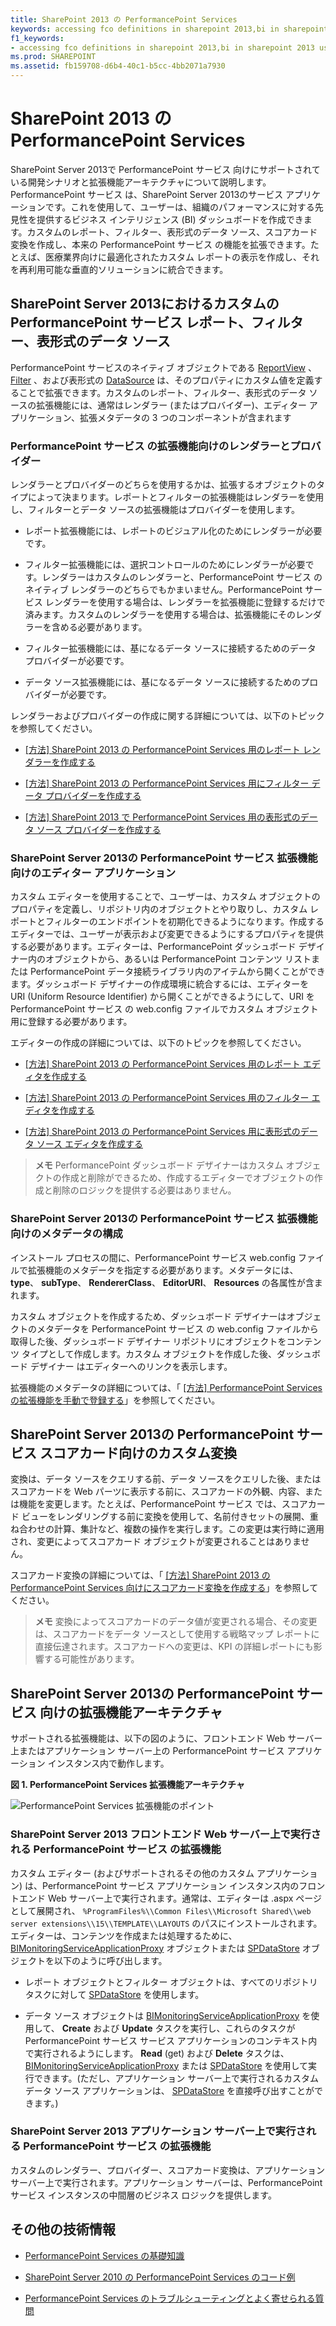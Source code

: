 ```yaml
---
title: SharePoint 2013 の PerformancePoint Services
keywords: accessing fco definitions in sharepoint 2013,bi in sharepoint 2013 using performancepoint services,business intelligence in sharepoint 2013,business intelligence using performancepoint services in sharepoint 2013,create scorecard transforms using performancepoint in sharepoint 2013,custom filter control in sharepoint 2013,custom performancepoint extensions,customize performancepoint in sharepoint,data source creation in sharepoint 2013,dlls used for performancepoint development,extending performancepoint services for sharepoint,fcos in sharepoint performancepoint,filter creation in sharepoint 2013,filters as fcos in pps performancepoint,getting started with performancepoint services,integration of performancepoint services in sharepoint,performancepoint assemblies used in development,performancepoint custom data sources,performancepoint custom filters,performancepoint custom reports,performancepoint custom scorecard transforms,performancepoint development scenarios,performancepoint services development,performancepoint services development scenarios,performancepoint services programming,performancepoint services sdk,pps custom dashboards in sharepoint 2013,pps development,pps programming,pps sdk,report creation in sharepoint 2013,report renderer in sharepoint 2013,SharePoint 2013 service application PerformancePoint
f1_keywords:
- accessing fco definitions in sharepoint 2013,bi in sharepoint 2013 using performancepoint services,business intelligence in sharepoint 2013,business intelligence using performancepoint services in sharepoint 2013,create scorecard transforms using performancepoint in sharepoint 2013,custom filter control in sharepoint 2013,custom performancepoint extensions,customize performancepoint in sharepoint,data source creation in sharepoint 2013,dlls used for performancepoint development,extending performancepoint services for sharepoint,fcos in sharepoint performancepoint,filter creation in sharepoint 2013,filters as fcos in pps performancepoint,getting started with performancepoint services,integration of performancepoint services in sharepoint,performancepoint assemblies used in development,performancepoint custom data sources,performancepoint custom filters,performancepoint custom reports,performancepoint custom scorecard transforms,performancepoint development scenarios,performancepoint services development,performancepoint services development scenarios,performancepoint services programming,performancepoint services sdk,pps custom dashboards in sharepoint 2013,pps development,pps programming,pps sdk,report creation in sharepoint 2013,report renderer in sharepoint 2013,SharePoint 2013 service application PerformancePoint
ms.prod: SHAREPOINT
ms.assetid: fb159708-d6b4-40c1-b5cc-4bb2071a7930
---
```



# SharePoint 2013 の PerformancePoint Services
SharePoint Server 2013で PerformancePoint サービス 向けにサポートされている開発シナリオと拡張機能アーキテクチャについて説明します。
PerformancePoint サービス は、SharePoint Server 2013のサービス アプリケーションです。これを使用して、ユーザーは、組織のパフォーマンスに対する先見性を提供するビジネス インテリジェンス (BI) ダッシュボードを作成できます。カスタムのレポート、フィルター、表形式のデータ ソース、スコアカード変換を作成し、本来の PerformancePoint サービス の機能を拡張できます。たとえば、医療業界向けに最適化されたカスタム レポートの表示を作成し、それを再利用可能な垂直的ソリューションに統合できます。
  
    
    


## SharePoint Server 2013におけるカスタムの PerformancePoint サービス レポート、フィルター、表形式のデータ ソース
<a name="bkmk_CreateCustomObjects"> </a>

PerformancePoint サービスのネイティブ オブジェクトである  [ReportView](https://msdn.microsoft.com/library/Microsoft.PerformancePoint.Scorecards.ReportView.aspx) 、 [Filter](https://msdn.microsoft.com/library/Microsoft.PerformancePoint.Scorecards.Filter.aspx) 、および表形式の [DataSource](https://msdn.microsoft.com/library/Microsoft.PerformancePoint.Scorecards.DataSource.aspx) は、そのプロパティにカスタム値を定義することで拡張できます。カスタムのレポート、フィルター、表形式のデータ ソースの拡張機能には、通常はレンダラー (またはプロバイダー)、エディター アプリケーション、拡張メタデータの 3 つのコンポーネントが含まれます
  
    
    

### PerformancePoint サービス の拡張機能向けのレンダラーとプロバイダー

レンダラーとプロバイダーのどちらを使用するかは、拡張するオブジェクトのタイプによって決まります。レポートとフィルターの拡張機能はレンダラーを使用し、フィルターとデータ ソースの拡張機能はプロバイダーを使用します。
  
    
    

- レポート拡張機能には、レポートのビジュアル化のためにレンダラーが必要です。 
    
  
- フィルター拡張機能には、選択コントロールのためにレンダラーが必要です。レンダラーはカスタムのレンダラーと、PerformancePoint サービス のネイティブ レンダラーのどちらでもかまいません。PerformancePoint サービス レンダラーを使用する場合は、レンダラーを拡張機能に登録するだけで済みます。カスタムのレンダラーを使用する場合は、拡張機能にそのレンダラーを含める必要があります。
    
  
- フィルター拡張機能には、基になるデータ ソースに接続するためのデータ プロバイダーが必要です。
    
  
- データ ソース拡張機能には、基になるデータ ソースに接続するためのプロバイダーが必要です。
    
  
レンダラーおよびプロバイダーの作成に関する詳細については、以下のトピックを参照してください。
  
    
    

-  [[方法] SharePoint 2013 の PerformancePoint Services 用のレポート レンダラーを作成する](how-to-create-report-renderers-for-performancepoint-services-in-sharepoint-2013.md)
    
  
-  [[方法] SharePoint 2013 の PerformancePoint Services 用にフィルター データ プロバイダーを作成する](how-to-create-filter-data-providers-for-performancepoint-services-in-sharepoint.md)
    
  
-  [[方法] SharePoint 2013 で PerformancePoint Services 用の表形式のデータ ソース プロバイダーを作成する](how-to-create-tabular-data-source-providers-for-performancepoint-services-in-sha.md)
    
  

### SharePoint Server 2013の PerformancePoint サービス 拡張機能向けのエディター アプリケーション

カスタム エディターを使用することで、ユーザーは、カスタム オブジェクトのプロパティを定義し、リポジトリ内のオブジェクトとやり取りし、カスタム レポートとフィルターのエンドポイントを初期化できるようになります。作成するエディターでは、ユーザーが表示および変更できるようにするプロパティを提供する必要があります。エディターは、PerformancePoint ダッシュボード デザイナー内のオブジェクトから、あるいは PerformancePoint コンテンツ リストまたは PerformancePoint データ接続ライブラリ内のアイテムから開くことができます。ダッシュボード デザイナーの作成環境に統合するには、エディターを URI (Uniform Resource Identifier) から開くことができるようにして、URI を PerformancePoint サービス の web.config ファイルでカスタム オブジェクト用に登録する必要があります。
  
    
    
エディターの作成の詳細については、以下のトピックを参照してください。
  
    
    

-  [[方法] SharePoint 2013 の PerformancePoint Services 用のレポート エディタを作成する](how-to-create-report-editors-for-performancepoint-services-in-sharepoint-2013.md)
    
  
-  [[方法] SharePoint 2013 の PerformancePoint Services 用のフィルター エディタを作成する](how-to-create-filter-editors-for-performancepoint-services-in-sharepoint-2013.md)
    
  
-  [[方法] SharePoint 2013 の PerformancePoint Services 用に表形式のデータ ソース エディタを作成する](how-to-create-tabular-data-source-editors-for-performancepoint-services-in-share.md)
    
  

> **メモ**
> PerformancePoint ダッシュボード デザイナーはカスタム オブジェクトの作成と削除ができるため、作成するエディターでオブジェクトの作成と削除のロジックを提供する必要はありません。 
  
    
    


### SharePoint Server 2013の PerformancePoint サービス 拡張機能向けのメタデータの構成

インストール プロセスの間に、PerformancePoint サービス web.config ファイルで拡張機能のメタデータを指定する必要があります。メタデータには、 **type**、 **subType**、 **RendererClass**、 **EditorURI**、 **Resources** の各属性が含まれます。
  
    
    
カスタム オブジェクトを作成するため、ダッシュボード デザイナーはオブジェクトのメタデータを PerformancePoint サービス の web.config ファイルから取得した後、ダッシュボード デザイナー リポジトリにオブジェクトをコンテンツ タイプとして作成します。カスタム オブジェクトを作成した後、ダッシュボード デザイナー はエディターへのリンクを表示します。
  
    
    
拡張機能のメタデータの詳細については、「 [[方法] PerformancePoint Services の拡張機能を手動で登録する](http://msdn.microsoft.com/library/3aa6d340-4b05-46b3-9648-2b6e18e04e09%28Office.15%29.aspx)」を参照してください。
  
    
    

## SharePoint Server 2013の PerformancePoint サービス スコアカード向けのカスタム変換
<a name="bkmk_CreateCustomObjects"> </a>

変換は、データ ソースをクエリする前、データ ソースをクエリした後、またはスコアカードを Web パーツに表示する前に、スコアカードの外観、内容、または機能を変更します。たとえば、PerformancePoint サービス では、スコアカード ビューをレンダリングする前に変換を使用して、名前付きセットの展開、重ね合わせの計算、集計など、複数の操作を実行します。この変更は実行時に適用され、変更によってスコアカード オブジェクトが変更されることはありません。
  
    
    
スコアカード変換の詳細については、「 [[方法] SharePoint 2013 の PerformancePoint Services 向けにスコアカード変換を作成する](how-to-create-scorecard-transforms-for-performancepoint-services-in-sharepoint-2.md)」を参照してください。
  
    
    

> **メモ**
> 変換によってスコアカードのデータ値が変更される場合、その変更は、スコアカードをデータ ソースとして使用する戦略マップ レポートに直接伝達されます。スコアカードへの変更は、KPI の詳細レポートにも影響する可能性があります。 
  
    
    


## SharePoint Server 2013の PerformancePoint サービス 向けの拡張機能アーキテクチャ
<a name="bkmk_PerfPointArch"> </a>

サポートされる拡張機能は、以下の図のように、フロントエンド Web サーバー上またはアプリケーション サーバー上の PerformancePoint サービス アプリケーション インスタンス内で動作します。
  
    
    

**図 1. PerformancePoint Services 拡張機能アーキテクチャ**

  
    
    

  
    
    
![PerformancePoint Services 拡張機能のポイント](images/SPS14_PerfPoint_ArchOverview.gif)
  
    
    

### SharePoint Server 2013 フロントエンド Web サーバー上で実行される PerformancePoint サービス の拡張機能

カスタム エディター (およびサポートされるその他のカスタム アプリケーション) は、PerformancePoint サービス アプリケーション インスタンス内のフロントエンド Web サーバー上で実行されます。通常は、エディターは .aspx ページとして展開され、 `%ProgramFiles%\\Common Files\\Microsoft Shared\\web server extensions\\15\\TEMPLATE\\LAYOUTS` のパスにインストールされます。エディターは、コンテンツを作成または処理するために、 [BIMonitoringServiceApplicationProxy](https://msdn.microsoft.com/library/Microsoft.PerformancePoint.Scorecards.BIMonitoringServiceApplicationProxy.aspx) オブジェクトまたは [SPDataStore](https://msdn.microsoft.com/library/Microsoft.PerformancePoint.Scorecards.Store.SPDataStore.aspx) オブジェクトを以下のように呼び出します。
  
    
    

- レポート オブジェクトとフィルター オブジェクトは、すべてのリポジトリ タスクに対して  [SPDataStore](https://msdn.microsoft.com/library/Microsoft.PerformancePoint.Scorecards.Store.SPDataStore.aspx) を使用します。
    
  
- データ ソース オブジェクトは  [BIMonitoringServiceApplicationProxy](https://msdn.microsoft.com/library/Microsoft.PerformancePoint.Scorecards.BIMonitoringServiceApplicationProxy.aspx) を使用して、 **Create** および **Update** タスクを実行し、これらのタスクが PerformancePoint サービス サービス アプリケーションのコンテキスト内で実行されるようにします。 **Read** (get) および **Delete** タスクは、 [BIMonitoringServiceApplicationProxy](https://msdn.microsoft.com/library/Microsoft.PerformancePoint.Scorecards.BIMonitoringServiceApplicationProxy.aspx) または [SPDataStore](https://msdn.microsoft.com/library/Microsoft.PerformancePoint.Scorecards.Store.SPDataStore.aspx) を使用して実行できます。(ただし、アプリケーション サーバー上で実行されるカスタム データ ソース アプリケーションは、 [SPDataStore](https://msdn.microsoft.com/library/Microsoft.PerformancePoint.Scorecards.Store.SPDataStore.aspx) を直接呼び出すことができます。)
    
  

### SharePoint Server 2013 アプリケーション サーバー上で実行される PerformancePoint サービス の拡張機能

カスタムのレンダラー、プロバイダー、スコアカード変換は、アプリケーション サーバー上で実行されます。アプリケーション サーバーは、PerformancePoint サービス インスタンスの中間層のビジネス ロジックを提供します。
  
    
    

## その他の技術情報
<a name="bkmk_AdditionalResources"> </a>


-  [PerformancePoint Services の基礎知識](http://msdn.microsoft.com/library/5d2c183b-95f8-4930-b6d0-f3ffe1ee166e%28Office.15%29.aspx)
    
  
-  [SharePoint Server 2010 の PerformancePoint Services のコード例](http://msdn.microsoft.com/library/97f0cbd4-03ef-44f8-9869-699df9d9c97f%28Office.15%29.aspx)
    
  
-  [PerformancePoint Services のトラブルシューティングとよく寄せられる質問 ](http://msdn.microsoft.com/library/a90156e2-0522-46a1-9fc9-b6c8d2fffad7%28Office.15%29.aspx)
    
  


